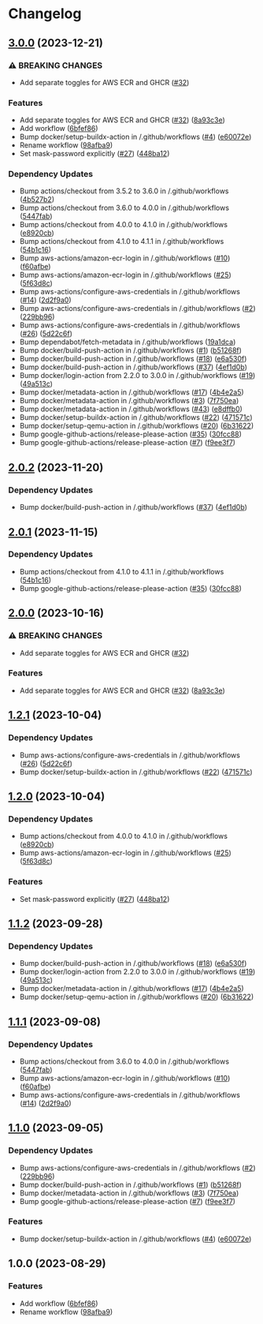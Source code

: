 # Changelog

## [3.0.0](https://github.com/oslokommune/reusable-docker-build-push/compare/reusable-docker-build-push-v2.0.2...reusable-docker-build-push-v3.0.0) (2023-12-21)


### ⚠ BREAKING CHANGES

* Add separate toggles for AWS ECR and GHCR ([#32](https://github.com/oslokommune/reusable-docker-build-push/issues/32))

### Features

* Add separate toggles for AWS ECR and GHCR ([#32](https://github.com/oslokommune/reusable-docker-build-push/issues/32)) ([8a93c3e](https://github.com/oslokommune/reusable-docker-build-push/commit/8a93c3e1ef78d5a2da98ba251e23840352de8fda))
* Add workflow ([6bfef86](https://github.com/oslokommune/reusable-docker-build-push/commit/6bfef869ca1757c5a2a3d7bfc47bfc8705e6919c))
* Bump docker/setup-buildx-action in /.github/workflows ([#4](https://github.com/oslokommune/reusable-docker-build-push/issues/4)) ([e60072e](https://github.com/oslokommune/reusable-docker-build-push/commit/e60072eebe633433fe6f862e416bb52b6b5e3f68))
* Rename workflow ([98afba9](https://github.com/oslokommune/reusable-docker-build-push/commit/98afba92cb4a432c61d8a2a675c74059f32d04ce))
* Set mask-password explicitly ([#27](https://github.com/oslokommune/reusable-docker-build-push/issues/27)) ([448ba12](https://github.com/oslokommune/reusable-docker-build-push/commit/448ba127ebbfd3f79f7ea5165218292c0cb7b07e))


### Dependency Updates

* Bump actions/checkout from 3.5.2 to 3.6.0 in /.github/workflows ([4b527b2](https://github.com/oslokommune/reusable-docker-build-push/commit/4b527b2051ae6537583ac00fc37472b8b595c227))
* Bump actions/checkout from 3.6.0 to 4.0.0 in /.github/workflows ([5447fab](https://github.com/oslokommune/reusable-docker-build-push/commit/5447fab2792ee9be20c7d971da8bdd926ad730d5))
* Bump actions/checkout from 4.0.0 to 4.1.0 in /.github/workflows ([e8920cb](https://github.com/oslokommune/reusable-docker-build-push/commit/e8920cb53f6fc80115f9eb288e32cb825b285435))
* Bump actions/checkout from 4.1.0 to 4.1.1 in /.github/workflows ([54b1c16](https://github.com/oslokommune/reusable-docker-build-push/commit/54b1c16848b497c323b6691d40876a4d0f6960d2))
* Bump aws-actions/amazon-ecr-login in /.github/workflows ([#10](https://github.com/oslokommune/reusable-docker-build-push/issues/10)) ([f60afbe](https://github.com/oslokommune/reusable-docker-build-push/commit/f60afbe7db33930942c5e2975c486b997a9c0d31))
* Bump aws-actions/amazon-ecr-login in /.github/workflows ([#25](https://github.com/oslokommune/reusable-docker-build-push/issues/25)) ([5f63d8c](https://github.com/oslokommune/reusable-docker-build-push/commit/5f63d8c45133c846bde0c10bfc80b348e5d77156))
* Bump aws-actions/configure-aws-credentials in /.github/workflows ([#14](https://github.com/oslokommune/reusable-docker-build-push/issues/14)) ([2d2f9a0](https://github.com/oslokommune/reusable-docker-build-push/commit/2d2f9a06a728807b38a93face71114ab81e9f6b2))
* Bump aws-actions/configure-aws-credentials in /.github/workflows ([#2](https://github.com/oslokommune/reusable-docker-build-push/issues/2)) ([229bb96](https://github.com/oslokommune/reusable-docker-build-push/commit/229bb9685deef24b6d0308b7647920d8415ad221))
* Bump aws-actions/configure-aws-credentials in /.github/workflows ([#26](https://github.com/oslokommune/reusable-docker-build-push/issues/26)) ([5d22c6f](https://github.com/oslokommune/reusable-docker-build-push/commit/5d22c6fae5c4128b50343ffc14188c763ce8bcbc))
* Bump dependabot/fetch-metadata in /.github/workflows ([19a1dca](https://github.com/oslokommune/reusable-docker-build-push/commit/19a1dca1dffce1a33248dc71337d8782e3cfe3b7))
* Bump docker/build-push-action in /.github/workflows ([#1](https://github.com/oslokommune/reusable-docker-build-push/issues/1)) ([b51268f](https://github.com/oslokommune/reusable-docker-build-push/commit/b51268f2f76d02150ad2c1d17413ef486b1408ad))
* Bump docker/build-push-action in /.github/workflows ([#18](https://github.com/oslokommune/reusable-docker-build-push/issues/18)) ([e6a530f](https://github.com/oslokommune/reusable-docker-build-push/commit/e6a530f95fc7f21dddeb0aca3d5aa3dd3b29f777))
* Bump docker/build-push-action in /.github/workflows ([#37](https://github.com/oslokommune/reusable-docker-build-push/issues/37)) ([4ef1d0b](https://github.com/oslokommune/reusable-docker-build-push/commit/4ef1d0b5a871478f03cdf71b48106ad5754f3c22))
* Bump docker/login-action from 2.2.0 to 3.0.0 in /.github/workflows ([#19](https://github.com/oslokommune/reusable-docker-build-push/issues/19)) ([49a513c](https://github.com/oslokommune/reusable-docker-build-push/commit/49a513cc1b8b081a876dfddd1ed68f40ef83f91d))
* Bump docker/metadata-action in /.github/workflows ([#17](https://github.com/oslokommune/reusable-docker-build-push/issues/17)) ([4b4e2a5](https://github.com/oslokommune/reusable-docker-build-push/commit/4b4e2a5520f312c33457051d0f5bdc772b3b1577))
* Bump docker/metadata-action in /.github/workflows ([#3](https://github.com/oslokommune/reusable-docker-build-push/issues/3)) ([7f750ea](https://github.com/oslokommune/reusable-docker-build-push/commit/7f750ea9aa1d15494da34a19c3a0818b805de6e6))
* Bump docker/metadata-action in /.github/workflows ([#43](https://github.com/oslokommune/reusable-docker-build-push/issues/43)) ([e8dffb0](https://github.com/oslokommune/reusable-docker-build-push/commit/e8dffb06b7c78a01ba38e49cc2402a289ebdca9d))
* Bump docker/setup-buildx-action in /.github/workflows ([#22](https://github.com/oslokommune/reusable-docker-build-push/issues/22)) ([471571c](https://github.com/oslokommune/reusable-docker-build-push/commit/471571cd6be09ca3254c025e7f8c1053d2ff9a39))
* Bump docker/setup-qemu-action in /.github/workflows ([#20](https://github.com/oslokommune/reusable-docker-build-push/issues/20)) ([6b31622](https://github.com/oslokommune/reusable-docker-build-push/commit/6b31622114f7e8eb9cee24782ee0ce10174c254b))
* Bump google-github-actions/release-please-action ([#35](https://github.com/oslokommune/reusable-docker-build-push/issues/35)) ([30fcc88](https://github.com/oslokommune/reusable-docker-build-push/commit/30fcc88ab4500a4f348c9fecf88af5fc4eaf1595))
* Bump google-github-actions/release-please-action ([#7](https://github.com/oslokommune/reusable-docker-build-push/issues/7)) ([f9ee3f7](https://github.com/oslokommune/reusable-docker-build-push/commit/f9ee3f77834315c5d37cf138e6c1b07cf382c686))

## [2.0.2](https://github.com/oslokommune/reusable-docker-build-push/compare/v2.0.1...v2.0.2) (2023-11-20)


### Dependency Updates

* Bump docker/build-push-action in /.github/workflows ([#37](https://github.com/oslokommune/reusable-docker-build-push/issues/37)) ([4ef1d0b](https://github.com/oslokommune/reusable-docker-build-push/commit/4ef1d0b5a871478f03cdf71b48106ad5754f3c22))

## [2.0.1](https://github.com/oslokommune/reusable-docker-build-push/compare/v2.0.0...v2.0.1) (2023-11-15)


### Dependency Updates

* Bump actions/checkout from 4.1.0 to 4.1.1 in /.github/workflows ([54b1c16](https://github.com/oslokommune/reusable-docker-build-push/commit/54b1c16848b497c323b6691d40876a4d0f6960d2))
* Bump google-github-actions/release-please-action ([#35](https://github.com/oslokommune/reusable-docker-build-push/issues/35)) ([30fcc88](https://github.com/oslokommune/reusable-docker-build-push/commit/30fcc88ab4500a4f348c9fecf88af5fc4eaf1595))

## [2.0.0](https://github.com/oslokommune/reusable-docker-build-push/compare/v1.2.1...v2.0.0) (2023-10-16)


### ⚠ BREAKING CHANGES

* Add separate toggles for AWS ECR and GHCR ([#32](https://github.com/oslokommune/reusable-docker-build-push/issues/32))

### Features

* Add separate toggles for AWS ECR and GHCR ([#32](https://github.com/oslokommune/reusable-docker-build-push/issues/32)) ([8a93c3e](https://github.com/oslokommune/reusable-docker-build-push/commit/8a93c3e1ef78d5a2da98ba251e23840352de8fda))

## [1.2.1](https://github.com/oslokommune/reusable-docker-build-push/compare/v1.2.0...v1.2.1) (2023-10-04)


### Dependency Updates

* Bump aws-actions/configure-aws-credentials in /.github/workflows ([#26](https://github.com/oslokommune/reusable-docker-build-push/issues/26)) ([5d22c6f](https://github.com/oslokommune/reusable-docker-build-push/commit/5d22c6fae5c4128b50343ffc14188c763ce8bcbc))
* Bump docker/setup-buildx-action in /.github/workflows ([#22](https://github.com/oslokommune/reusable-docker-build-push/issues/22)) ([471571c](https://github.com/oslokommune/reusable-docker-build-push/commit/471571cd6be09ca3254c025e7f8c1053d2ff9a39))

## [1.2.0](https://github.com/oslokommune/reusable-docker-build-push/compare/v1.1.2...v1.2.0) (2023-10-04)


### Dependency Updates

* Bump actions/checkout from 4.0.0 to 4.1.0 in /.github/workflows ([e8920cb](https://github.com/oslokommune/reusable-docker-build-push/commit/e8920cb53f6fc80115f9eb288e32cb825b285435))
* Bump aws-actions/amazon-ecr-login in /.github/workflows ([#25](https://github.com/oslokommune/reusable-docker-build-push/issues/25)) ([5f63d8c](https://github.com/oslokommune/reusable-docker-build-push/commit/5f63d8c45133c846bde0c10bfc80b348e5d77156))


### Features

* Set mask-password explicitly ([#27](https://github.com/oslokommune/reusable-docker-build-push/issues/27)) ([448ba12](https://github.com/oslokommune/reusable-docker-build-push/commit/448ba127ebbfd3f79f7ea5165218292c0cb7b07e))

## [1.1.2](https://github.com/oslokommune/reusable-docker-build-push/compare/v1.1.1...v1.1.2) (2023-09-28)


### Dependency Updates

* Bump docker/build-push-action in /.github/workflows ([#18](https://github.com/oslokommune/reusable-docker-build-push/issues/18)) ([e6a530f](https://github.com/oslokommune/reusable-docker-build-push/commit/e6a530f95fc7f21dddeb0aca3d5aa3dd3b29f777))
* Bump docker/login-action from 2.2.0 to 3.0.0 in /.github/workflows ([#19](https://github.com/oslokommune/reusable-docker-build-push/issues/19)) ([49a513c](https://github.com/oslokommune/reusable-docker-build-push/commit/49a513cc1b8b081a876dfddd1ed68f40ef83f91d))
* Bump docker/metadata-action in /.github/workflows ([#17](https://github.com/oslokommune/reusable-docker-build-push/issues/17)) ([4b4e2a5](https://github.com/oslokommune/reusable-docker-build-push/commit/4b4e2a5520f312c33457051d0f5bdc772b3b1577))
* Bump docker/setup-qemu-action in /.github/workflows ([#20](https://github.com/oslokommune/reusable-docker-build-push/issues/20)) ([6b31622](https://github.com/oslokommune/reusable-docker-build-push/commit/6b31622114f7e8eb9cee24782ee0ce10174c254b))

## [1.1.1](https://github.com/oslokommune/reusable-docker-build-push/compare/v1.1.0...v1.1.1) (2023-09-08)


### Dependency Updates

* Bump actions/checkout from 3.6.0 to 4.0.0 in /.github/workflows ([5447fab](https://github.com/oslokommune/reusable-docker-build-push/commit/5447fab2792ee9be20c7d971da8bdd926ad730d5))
* Bump aws-actions/amazon-ecr-login in /.github/workflows ([#10](https://github.com/oslokommune/reusable-docker-build-push/issues/10)) ([f60afbe](https://github.com/oslokommune/reusable-docker-build-push/commit/f60afbe7db33930942c5e2975c486b997a9c0d31))
* Bump aws-actions/configure-aws-credentials in /.github/workflows ([#14](https://github.com/oslokommune/reusable-docker-build-push/issues/14)) ([2d2f9a0](https://github.com/oslokommune/reusable-docker-build-push/commit/2d2f9a06a728807b38a93face71114ab81e9f6b2))

## [1.1.0](https://github.com/oslokommune/reusable-docker-build-push/compare/v1.0.0...v1.1.0) (2023-09-05)


### Dependency Updates

* Bump aws-actions/configure-aws-credentials in /.github/workflows ([#2](https://github.com/oslokommune/reusable-docker-build-push/issues/2)) ([229bb96](https://github.com/oslokommune/reusable-docker-build-push/commit/229bb9685deef24b6d0308b7647920d8415ad221))
* Bump docker/build-push-action in /.github/workflows ([#1](https://github.com/oslokommune/reusable-docker-build-push/issues/1)) ([b51268f](https://github.com/oslokommune/reusable-docker-build-push/commit/b51268f2f76d02150ad2c1d17413ef486b1408ad))
* Bump docker/metadata-action in /.github/workflows ([#3](https://github.com/oslokommune/reusable-docker-build-push/issues/3)) ([7f750ea](https://github.com/oslokommune/reusable-docker-build-push/commit/7f750ea9aa1d15494da34a19c3a0818b805de6e6))
* Bump google-github-actions/release-please-action ([#7](https://github.com/oslokommune/reusable-docker-build-push/issues/7)) ([f9ee3f7](https://github.com/oslokommune/reusable-docker-build-push/commit/f9ee3f77834315c5d37cf138e6c1b07cf382c686))


### Features

* Bump docker/setup-buildx-action in /.github/workflows ([#4](https://github.com/oslokommune/reusable-docker-build-push/issues/4)) ([e60072e](https://github.com/oslokommune/reusable-docker-build-push/commit/e60072eebe633433fe6f862e416bb52b6b5e3f68))

## 1.0.0 (2023-08-29)


### Features

* Add workflow ([6bfef86](https://github.com/oslokommune/reusable-docker-build-push/commit/6bfef869ca1757c5a2a3d7bfc47bfc8705e6919c))
* Rename workflow ([98afba9](https://github.com/oslokommune/reusable-docker-build-push/commit/98afba92cb4a432c61d8a2a675c74059f32d04ce))
